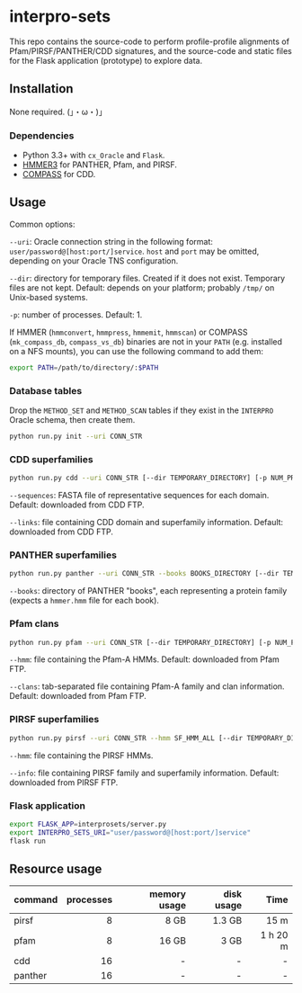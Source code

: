 # interpro-sets

This repo contains the source-code to perform profile-profile alignments of Pfam/PIRSF/PANTHER/CDD signatures, and the source-code and static files for the Flask application (prototype) to explore data.

## Installation

None required. (」・ω・)」

### Dependencies

* Python 3.3+ with `cx_Oracle` and `Flask`.
* [HMMER3](http://hmmer.org/) for PANTHER, Pfam, and PIRSF.
* [COMPASS](http://prodata.swmed.edu/download/pub/compass/) for CDD.

## Usage

Common options:

`--uri`: Oracle connection string in the following format: `user/password@[host:port/]service`. `host` and `port` may be omitted, depending on your Oracle TNS configuration.

`--dir`: directory for temporary files. Created if it does not exist. Temporary files are not kept. Default: depends on your platform; probably `/tmp/` on Unix-based systems.

`-p`: number of processes. Default: 1.

If HMMER (`hmmconvert`, `hmmpress`, `hmmemit`, `hmmscan`) or COMPASS (`mk_compass_db`, `compass_vs_db`) binaries are not in your `PATH` (e.g. installed on a NFS mounts), you can use the following command to add them:

```bash
export PATH=/path/to/directory/:$PATH
```

### Database tables

Drop the `METHOD_SET` and `METHOD_SCAN` tables if they exist in the `INTERPRO` Oracle schema, then create them.

```bash
python run.py init --uri CONN_STR
```

### CDD superfamilies

```bash
python run.py cdd --uri CONN_STR [--dir TEMPORARY_DIRECTORY] [-p NUM_PROCESSES] [--sequences CDDMASTER] [--links FAMILY_SUPERFAMILY_LINKS]
```

`--sequences`: FASTA file of representative sequences for each domain. Default: downloaded from CDD FTP.

`--links`: file containing CDD domain and superfamily information. Default: downloaded from CDD FTP.

### PANTHER superfamilies

```bash
python run.py panther --uri CONN_STR --books BOOKS_DIRECTORY [--dir TEMPORARY_DIRECTORY] [-p NUM_PROCESSES]
```

`--books`: directory of PANTHER "books", each representing a protein family (expects a `hmmer.hmm` file for each book).

### Pfam clans

```bash
python run.py pfam --uri CONN_STR [--dir TEMPORARY_DIRECTORY] [-p NUM_PROCESSES] [--hmm PFAM-A] [--clans PFAM_CLANS]
```

`--hmm`: file containing the Pfam-A HMMs. Default: downloaded from Pfam FTP.

`--clans`: tab-separated file containing Pfam-A family and clan information. Default: downloaded from Pfam FTP.

### PIRSF superfamilies

```bash
python run.py pirsf --uri CONN_STR --hmm SF_HMM_ALL [--dir TEMPORARY_DIRECTORY] [-p NUM_PROCESSES] [--info PIRSFINFO]
```

`--hmm`: file containing the PIRSF HMMs.

`--info`: file containing PIRSF family and superfamily information. Default: downloaded from PIRSF FTP.

### Flask application

```bash
export FLASK_APP=interprosets/server.py
export INTERPRO_SETS_URI="user/password@[host:port/]service"
flask run
```


## Resource usage

| command        | processes  | memory usage | disk usage | Time |
| ------------- |------------:|----:|---:|---:|
| pirsf| 8 | 8 GB | 1.3 GB | 15 m |
| pfam| 8 | 16 GB | 3 GB | 1 h 20 m |
| cdd| 16 | - | - | - |
| panther| 16 | - | - | - |
